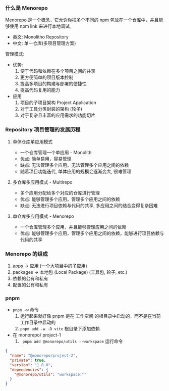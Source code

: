 ### 什么是 Menorepo

Menorepo 是一个概念，它允许你把多个不同的 npm 包放在一个仓库中，并且能够使用 npm link 来进行本地调试。

- 英文: Monolitho Repository
- 中文: 单一仓库(多项目管理方案)

管理模式:

- 优势:
  1. 便于代码和依赖在多个项目之间的共享
  2. 更方便简单的项目版本控制
  3. 提高多项目的构建与部署的便捷性
  4. 提高代码复用的能力
- 应用
  1. 项目的子项目架构 Project Application
  2. 对于工具分类封装的架构 (轮子)
  3. 对于复杂且丰富的应用需求的功能切片

### Repository 项目管理的发展历程

1. 单体仓库单应用模式

   - 一个仓库管理一个单应用 - Monolith
   - 优点: 简单易用，容易管理
   - 缺点: 无法管理多个应用，无法管理多个应用之间的依赖
   - 随着项目功能迭代, 单体应用的规模会逐渐变大, 很难管理

2. 多仓库多应用模式 - Multirepo

   - 多个应用分配给多个对应的仓库进行管理
   - 优点: 能够管理多个应用，管理多个应用之间的依赖
   - 缺点: 无法进行项目依赖与代码的共享, 多应用之间的结合变得复杂困难

3. 单仓库多应用模式 - Menorepo
   - 一个仓库管理多个应用，并且能够管理应用之间的依赖
   - 优点: 能够管理多个应用，管理多个应用之间的依赖，能够进行项目依赖与代码的共享

### Menorepo 的组成

1. apps -> 应用 (一个大项目中的子应用)
2. packages -> 本地包 (Local Package) (工具包, 轮子, etc.)
3. 依赖的公有和私有
4. 配置的公有和私有

### pnpm

- `pnpm -w` 命令
  1. 运行起来就好像 pnpm 是在 工作空间 的根目录中启动的，而不是在当前工作目录中启动的
  2. `pnpm add -w -D vite` 根目录下添加依赖
- 在 monorepo/ project-1
  1. ` pnpm add @monorepo/utils --workspace` 运行命令

```json
{
  "name": "@monorepo/project-2",
  "private": true,
  "version": "1.0.0",
  "dependencies": {
    "@monorepo/utils": "workspace:^"
  }
}
```
